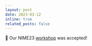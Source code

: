 ```yaml
---
layout: post
date: 2023-03-12
inline: true
related_posts: false
---
```


🎉 Our NIME23 [workshop](https://www.thexrt.space/nime-workshop) was accepted! 